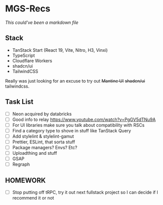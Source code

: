 # MGS-Recs

_This could've been a markdown file_

## Stack

- TanStack Start (React 19, Vite, Nitro, H3, Vinxi)
- TypeScript
- Cloudflare Workers
- shadcn/ui
- TailwindCSS

Really was just looking for an excuse to try out ~~Mantine UI~~ ~~shadcn/ui~~ tailwindcss.

## Task List

- [ ] Neon acquired by databricks
- [ ] Good info to relay https://www.youtube.com/watch?v=PgGV5dTNu9A
- [ ] For UI libraries make sure you talk about compatibility with RSCs
- [ ] Find a category type to shove in stuff like TanStack Query
- [ ] Add stylelint & stylelint-gamut
- [ ] Prettier, ESLint, that sorta stuff
- [ ] Package managers? Envs? Etc?
- [ ] Uploadthing and stuff
- [ ] GSAP
- [ ] Regraph

## HOMEWORK

- [ ] Stop putting off tRPC, try it out next fullstack project so I can decide if I recommend it or not
